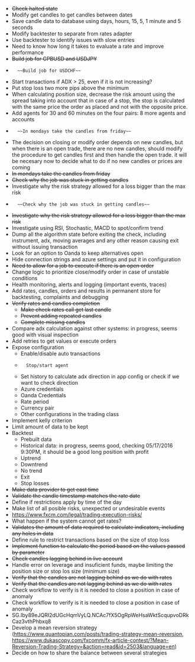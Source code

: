 *	~~Check halted state~~
*   Modify get candles to get candles between dates
*   Save candle data to database using days, hours, 15, 5, 1 minute and 5 seconds
*   Modify backtester to separate from rates adapter
*   Use backtester to identify issues with slow entries
*   Need to know how long it takes to evaluate a rate and improve performance
*   ~~Build job for GPBUSD and USDJPY~~
*   	~~Build job for USDCHF~~
*   Start transactions if ADX > 25, even if it is not increasing?
*   Put stop loss two more pips above the minimum
*   When calculating position size, decrease the risk amount using the spread taking into account that in case of a stop, the stop is calculated with the same price the order as placed and not with the opposite price. 
*   Add agents for 30 and 60 minutes on the four pairs: 8 more agents and accounts
*       ~~In mondays take the candles from friday~~
*   The decision on closing or modify order depends on new candles, but when there is an open trade, there are no new candles, should modify the procedure to get candles first and then handle the open trade. it will be necesary now to decide what to do if no new candles or prices are coming
*   ~~In mondays take the candles from friday~~
*   ~~Check why the job was stuck in getting candles~~
*   Investigate why the risk strategy allowed for a loss bigger than the max risk
*       ~~Check why the job was stuck in getting candles~~
*   ~~Investigate why the risk strategy allowed for a loss bigger than the max risk~~
*   Investigate using RSI, Stochastic, MACD to spot/confirm trend
*   Dump all the algorithm state before exiting the check, including instrument, adx, moving averages and any other reason causing exit without issuing transaction
*   Look for an option to Oanda to keep alternatives open
*   Hide connection strings and azure settings and put it in configuration
*   ~~Need to allow for a job to execute if there is an open order~~
*   Change logic to prioritize close/modify order in case of unstable conditions
*	Health monitoring, alerts and logging (important events, traces)
*	Add rates, candles, orders and results in permanent store for backtesting, complaints and debugging
*	~~Verify rates and candles completion~~
	*	~~Make check rates call get last candle~~
	*	~~Prevent adding repeated candles~~
	*	~~Complete missing candles~~
*	Compare adx calculation against other systems: in progress, seems good with visual inspection
*	Add retries to get values or execute orders
*	Expose configuration
	*	Enable/disable auto transactions
	*       Stop/start agent
	*   Set history to calculate adx direction in app config or check if we want to check direction
	*   Azure credentials
	*   Oanda Credentials
	*   Rate period
	*   Currency pair
	*   Other configurations in the trading class
*	Implement kelly criterion
*	Limit amount of data to be kept 
*	Backtest
	*	Prebuilt data
	*	Historical data: in progress, seems good, checking 05/17/2016 9:30PM, it should be a good long position with profit
	*	Uptrend
	*	Downtrend
	*	No trend
	*	Exit
	*	Stop losses
*	~~Make data provider to get east time~~
*	~~Validate the candle timestamp matches the rate date~~
*	Define if restrictions apply by time of the day
*	Make list of all posible risks, unexpected or undesirable events
*   https://www.fxcm.com/legal/trading-execution-risks/
*	What happen if the system cannot get rates?
*	~~Validates the amount of data required to calculate indicators, including any holes in data~~
*	Define rule to restrict transactions based on the size of stop loss
*	~~Implement function to calculate the period based on the values passed by parameter~~
*   ~~Check candles lagging behind in live account~~
*   Handle error on leverage and insuficient funds, maybe limiting the position size or stop los size (minimum size)
*   ~~Verify that the candles are not lagging behind as we do with rates~~
*   ~~Verify that the candles are not lagging behind as we do with rates~~
*   Check workflow to verify is it is needed to close a position in case of anomaly
*   Check workflow to verify is it is needed to close a position in case of anomaly
*   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
*   Develop a mean reversion strategy (https://www.quantopian.com/posts/trading-strategy-mean-reversion, https://www.dukascopy.com/fxcomm/fx-article-contest/?Mean-Reversion-Trading-Strategy=&action=read&id=2503&language=en)
*   Decide on how to share the balance between several strategies
